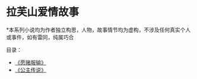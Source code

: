 # 拉芙山爱情故事

*本系列小说均为作者独立构思，人物，故事情节均为虚构，不涉及任何真实个人或事件，如有雷同，纯属巧合

目录：
- [《愿赌服输》](https://kano1021.github.io/kano.github.io/fakelover.md)
- [《公主传说》](https://kano1021.github.io/kano.github.io/pricelessprincess.md)
